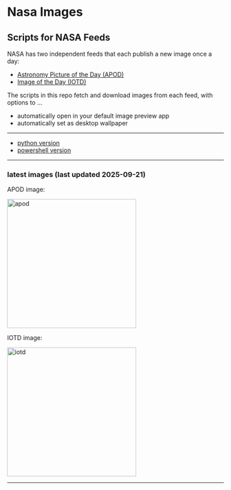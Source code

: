 # Nasa Images

## Scripts for NASA Feeds

NASA has two independent feeds that each publish a new image once a day:

- [Astronomy Picture of the Day (APOD)](https://apod.nasa.gov/apod/)
- [Image of the Day (IOTD)](https://www.nasa.gov/image-of-the-day/)

The scripts in this repo fetch and download images from each feed, with options to ...

- automatically open in your default image preview app
- automatically set as desktop wallpaper

---

- [python version](./python/README.md)
- [powershell version](./powershell/README.md)

---

### latest images (last updated 2025-09-21)

APOD image:

<a href="https://apod.nasa.gov/apod/image/2509/SunsetMonths_Vanzella_2400.jpg"><img alt="apod" src="https://apod.nasa.gov/apod/image/2509/SunsetMonths_Vanzella_2400.jpg" height="300" /></a>

IOTD image:

<a href="https://www.nasa.gov/image-detail/1-pia26662-dsc4667-enhanced-nr-f100bb/"><img alt="iotd" src="https://www.nasa.gov/wp-content/uploads/2025/09/1-pia26662-dsc4667-enhanced-nr-f100bb.jpg" height="300" /></a>

---
